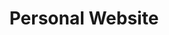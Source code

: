 ---
title: Personal Website
lastmod: 2022-10-18T017:00:00+02:00
draft: false
description: Initial commit 
---